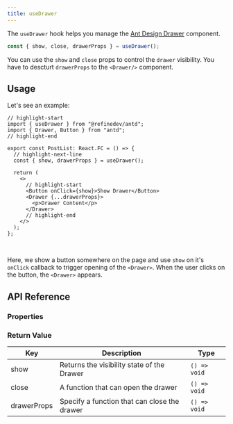 ```yaml
---
title: useDrawer
---
```


The `useDrawer` hook helps you manage the [Ant Design Drawer](https://ant.design/components/drawer) component.

```ts
const { show, close, drawerProps } = useDrawer();
```

You can use the `show` and `close` props to control the `drawer` visibility. You have to descturt `drawerProps` to the `<Drawer/>` component.

## Usage

Let's see an example:

```tsx title="src/pages/posts/list.tsx"
// highlight-start
import { useDrawer } from "@refinedev/antd";
import { Drawer, Button } from "antd";
// highlight-end

export const PostList: React.FC = () => {
  // highlight-next-line
  const { show, drawerProps } = useDrawer();

  return (
    <>
      // highlight-start
      <Button onClick={show}>Show Drawer</Button>
      <Drawer {...drawerProps}>
        <p>Drawer Content</p>
      </Drawer>
      // highlight-end
    </>
  );
};
```

<br />

Here, we show a button somewhere on the page and use `show` on it's `onClick` callback to trigger opening of the `<Drawer>`. When the user clicks on the button, the `<Drawer>` appears.

## API Reference

### Properties

<PropsTable module="@refinedev/antd/useDrawer"  />

### Return Value

| Key         | Description                                  | Type         |
| ----------- | -------------------------------------------- | ------------ |
| show        | Returns the visibility state of the Drawer   | `() => void` |
| close       | A function that can open the drawer          | `() => void` |
| drawerProps | Specify a function that can close the drawer | `() => void` |
